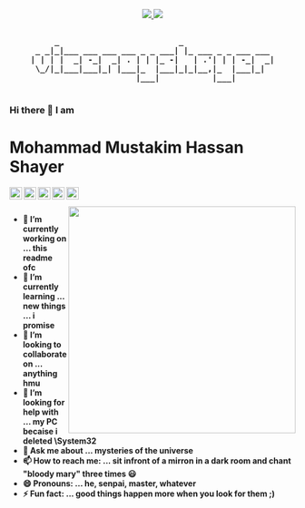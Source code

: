 <p align="center">
  <a  href="https://github.com/viceroyshayer">
    <img src="https://badges.pufler.dev/visits/viceroyshayer/viceroyshayer?style=for-the-badge&color=black&logo=github">
  </a>
  
  <a href="https://github.com/viceroyshayer">
    <img src="https://badges.pufler.dev/years/viceroyshayer?style=for-the-badge&color=black&logo=github">
  </a>
</p>

[comment]:![image](https://www.shutterstock.com/blog/wp-content/uploads/sites/5/2017/08/nature-design.jpg)

<strong>
  <pre align="center">                                                  
     _                         _                   
 _ _|_|___ ___ ___ ___ _ _ ___| |_ ___ _ _ ___ ___ 
| | | |  _| -_|  _| . | | |_ -|   | .'| | | -_|  _|
 \_/|_|___|___|_| |___|_  |___|_|_|__,|_  |___|_|  
                      |___|           |___|        
  </pre>
 </storng>


<h3>Hi there 👋 I am</h3>
<h1>Mohammad Mustakim Hassan Shayer</h1>


[<img align="left" alt="viceroyshayer | LinkedIn" width="22px" src="https://github.com/viceroyshayer/viceroyshayer/blob/master/assets/icons/linkedin.svg" />][linkedin]

[<img align="left" alt="viceroyshayer | Instagram" width="22px" src="https://github.com/viceroyshayer/viceroyshayer/blob/master/assets/icons/instagram.svg" />][instagram]

[<img align="left" alt="viceroyshayer | Reddit" width="22px" src="https://github.com/viceroyshayer/viceroyshayer/blob/master/assets/icons/reddit.svg" />][reddit]

[<img align="left" alt="viceroyshayer | Twitter" width="22px" src="https://github.com/viceroyshayer/viceroyshayer/blob/master/assets/icons/twitter.svg" />][twitter]

[<img align="left" alt="viceroyshayer | Medium" width="22px" src="https://github.com/viceroyshayer/viceroyshayer/blob/master/assets/icons/medium.svg" />][medium]

<br>
<br>

<img align='right' src='https://raw.githubusercontent.com/viceroyshayer/viceroyshayer/master/assets/webp/chilling%20mental%20health%20cat.webp' width='400"'>



- 🔭 I’m currently working on ... this readme ofc
- 🌱 I’m currently learning  ... new things ... i promise 
- 👯 I’m looking to collaborate on ... anything hmu
- 🤔 I’m looking for help with ... my PC becaise i deleted \System32
- 💬 Ask me about ... mysteries of the universe
- 📫 How to reach me: ... sit infront of a mirron in a dark room and chant "bloody mary" three times 😃
- 😄 Pronouns: ... he, senpai, master, whatever
- ⚡ Fun fact: ... good things happen more when you look for them ;)




[twitter]: https://twitter.com/viceroyshayer
[instagram]: https://www.instagram.com/viceroyshayer/
[linkedin]: https://www.linkedin.com/in/viceroyshayer/
[reddit]:https://www.reddit.com/user/ViceRoyShayer
[medium]:https://medium.com/@viceroyshayer




